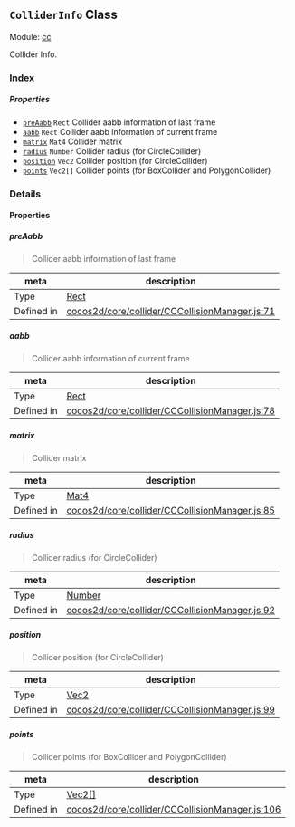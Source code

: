 ## `ColliderInfo` Class



Module: [cc](../modules/cc.md)


Collider Info.



### Index

##### Properties

  - [`preAabb`](#preaabb) `Rect` Collider aabb information of last frame
  - [`aabb`](#aabb) `Rect` Collider aabb information of current frame
  - [`matrix`](#matrix) `Mat4` Collider matrix
  - [`radius`](#radius) `Number` Collider radius (for CircleCollider)
  - [`position`](#position) `Vec2` Collider position (for CircleCollider)
  - [`points`](#points) `Vec2[]` Collider points (for BoxCollider and PolygonCollider)





### Details


#### Properties


##### preAabb

> Collider aabb information of last frame

| meta | description |
|------|-------------|
| Type | <a href="../classes/Rect.html" class="crosslink">Rect</a> |
| Defined in | [cocos2d/core/collider/CCCollisionManager.js:71](https://github.com/cocos-creator/engine/blob/f120e67a8e229233f15e46cc51536723de44fd94/cocos2d/core/collider/CCCollisionManager.js#L71) |



##### aabb

> Collider aabb information of current frame

| meta | description |
|------|-------------|
| Type | <a href="../classes/Rect.html" class="crosslink">Rect</a> |
| Defined in | [cocos2d/core/collider/CCCollisionManager.js:78](https://github.com/cocos-creator/engine/blob/f120e67a8e229233f15e46cc51536723de44fd94/cocos2d/core/collider/CCCollisionManager.js#L78) |



##### matrix

> Collider matrix

| meta | description |
|------|-------------|
| Type | <a href="../classes/Mat4.html" class="crosslink">Mat4</a> |
| Defined in | [cocos2d/core/collider/CCCollisionManager.js:85](https://github.com/cocos-creator/engine/blob/f120e67a8e229233f15e46cc51536723de44fd94/cocos2d/core/collider/CCCollisionManager.js#L85) |



##### radius

> Collider radius (for CircleCollider)

| meta | description |
|------|-------------|
| Type | <a href="https://developer.mozilla.org/en/JavaScript/Reference/Global_Objects/Number" class="crosslink external" target="_blank">Number</a> |
| Defined in | [cocos2d/core/collider/CCCollisionManager.js:92](https://github.com/cocos-creator/engine/blob/f120e67a8e229233f15e46cc51536723de44fd94/cocos2d/core/collider/CCCollisionManager.js#L92) |



##### position

> Collider position (for CircleCollider)

| meta | description |
|------|-------------|
| Type | <a href="../classes/Vec2.html" class="crosslink">Vec2</a> |
| Defined in | [cocos2d/core/collider/CCCollisionManager.js:99](https://github.com/cocos-creator/engine/blob/f120e67a8e229233f15e46cc51536723de44fd94/cocos2d/core/collider/CCCollisionManager.js#L99) |



##### points

> Collider points (for BoxCollider and PolygonCollider)

| meta | description |
|------|-------------|
| Type | <a href="../classes/Vec2.html" class="crosslink">Vec2[]</a> |
| Defined in | [cocos2d/core/collider/CCCollisionManager.js:106](https://github.com/cocos-creator/engine/blob/f120e67a8e229233f15e46cc51536723de44fd94/cocos2d/core/collider/CCCollisionManager.js#L106) |






